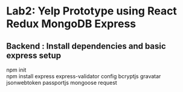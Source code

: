 # Lab2: Yelp Prototype using React Redux MongoDB Express

## Backend : Install dependencies and basic express setup
npm init </br>
npm install express express-validator config bcryptjs gravatar jsonwebtoken passportjs mongoose request

